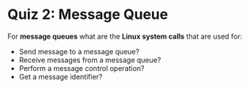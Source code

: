 # Quiz 2: Message Queue

For **message queues** what are the **Linux system calls** that are used for:

- Send message to a message queue?
- Receive messages from a message queue?
- Perform a message control operation?
- Get a message identifier?
